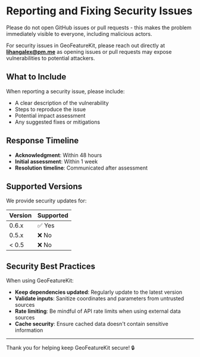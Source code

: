 # Reporting and Fixing Security Issues

Please do not open GitHub issues or pull requests - this makes the problem immediately visible to everyone, including malicious actors.

For security issues in GeoFeatureKit, please reach out directly at **lihangalex@pm.me** as opening issues or pull requests may expose vulnerabilities to potential attackers.

## What to Include

When reporting a security issue, please include:

- A clear description of the vulnerability
- Steps to reproduce the issue
- Potential impact assessment
- Any suggested fixes or mitigations

## Response Timeline

- **Acknowledgment**: Within 48 hours
- **Initial assessment**: Within 1 week
- **Resolution timeline**: Communicated after assessment

## Supported Versions

We provide security updates for:

| Version | Supported |
|---------|-----------|
| 0.6.x   | ✅ Yes    |
| 0.5.x   | ❌ No     |
| < 0.5   | ❌ No     |

## Security Best Practices

When using GeoFeatureKit:

- **Keep dependencies updated**: Regularly update to the latest version
- **Validate inputs**: Sanitize coordinates and parameters from untrusted sources  
- **Rate limiting**: Be mindful of API rate limits when using external data sources
- **Cache security**: Ensure cached data doesn't contain sensitive information

---

Thank you for helping keep GeoFeatureKit secure! 🔒 